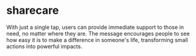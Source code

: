 # sharecare
With just a single tap, users can provide immediate support to those in need, no matter where they are. The message encourages people to see how easy it is to make a difference in someone's life, transforming small actions into powerful impacts.
